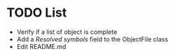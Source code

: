 # TODO List

* Verify if a list of object is complete
* Add a *Resolved symbols* field to the ObjectFile class
* Edit README.md
